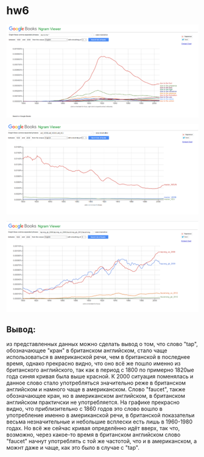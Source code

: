 # hw6
![alt-текст](https://github.com/azybkovets/hw6/blob/master/due%20to%20the.png "Необязательный титул")

![alt-текст](https://github.com/azybkovets/hw6/blob/master/part%20of%20speech%20tags.png "Необязательный титул")

![alt-текст](https://github.com/azybkovets/hw6/blob/master/synonyms.png "Необязательный титул")

## Вывод:
из представленных данных можно сделать вывод о том, что слово "tap", обозначающее "кран" в британском английском, стало чаще использоваться в американской речи, чем в британской в последнее время, однако прекрасно видно, что оно всё же пошло именно из британского английского, так как в период с 1800 по примерно 1820ые года синяя кривая была выше красной. К 2000 ситуация поменялась и данное слово стало употребляться значительно реже в британском английском и намного чаще в американском. Слово "faucet", также обозначающее кран, но в американском английском, в британском английском практичски не употребляется. На графике прекрасно видно, что приблизительно с 1860 годов это слово вошло в употребление именно в американской речи, в британской показательи весьма незначительные и небольшие всплески есть лишь в 1960-1980 годах. Но всё же сейчас кривая определённо идёт вверх, так что, возможно, через какое-то время в британском английском слово "faucet" начнут употреблять с той же частотой, что и в американском, а можнт даже и чаще, как это было в случае с "tap".
